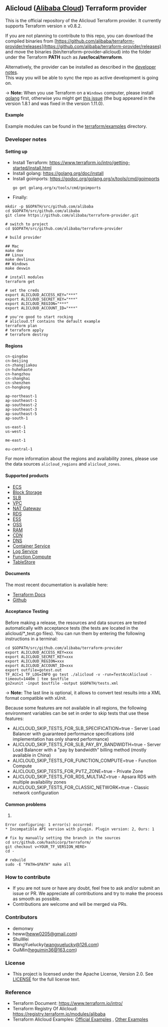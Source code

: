 ## Alicloud ([Alibaba Cloud](http://www.aliyun.com)) Terraform provider

This is the official repository of the Alicloud Terraform provider.
It currently supports Terraform version ≥ v0.8.2.

If you are not planning to contribute to this repo, you can download the compiled binaries from [https://github.com/alibaba/terraform-provider/releases](https://github.com/alibaba/terraform-provider/releases) and move the binaries (bin/terraform-provider-alicloud) into the folder under the Terraform **PATH** such as **/usr/local/terraform**.

Alternatively, the provider can be installed as described in the [developer notes](#developer-notes).  
This way you will be able to sync the repo as active development is going on.

-> **Note:** When you use Terraform on a `Windows` computer, please install [golang](https://golang.org/dl/) first,
otherwise you might get [this issue](https://github.com/alibaba/terraform-provider/issues/469)
(the bug appeared in the version 1.8.1 and was fixed in the version 1.11.0).

#### Example

Example modules can be found in the [terraform/examples](examples) directory.

### Developer notes

#### Setting up
* Install Terraform: https://www.terraform.io/intro/getting-started/install.html
* Install golang:    https://golang.org/doc/install
* Install goimports: https://godoc.org/golang.org/x/tools/cmd/goimports
    ```
    go get golang.org/x/tools/cmd/goimports
    ```
* Finally:

```
mkdir -p $GOPATH/src/github.com/alibaba
cd $GOPATH/src/github.com/alibaba
git clone https://github.com/alibaba/terraform-provider.git

# switch to project
cd $GOPATH/src/github.com/alibaba/terraform-provider

# build provider

## Mac
make dev
## Linux
make devlinux
## Windows
make devwin

# install modules
terraform get

# set the creds
export ALICLOUD_ACCESS_KEY="***"
export ALICLOUD_SECRET_KEY="***"
export ALICLOUD_REGION="***"
export ALICLOUD_ACCOUNT_ID="***"

# you're good to start rocking
# alicloud.tf contains the default example
terraform plan
# terraform apply
# terraform destroy
```

#### Regions
```
cn-qingdao
cn-beijing
cn-zhangjiakou
cn-huhehaote
cn-hangzhou
cn-shanghai
cn-shenzhen
cn-hongkong

ap-northeast-1
ap-southeast-1
ap-southeast-2
ap-southeast-3
ap-southeast-5
ap-south-1

us-east-1
us-west-1

me-east-1

eu-central-1
```
For more information about the regions and availability zones, please use the data sources `alicloud_regions` and `alicloud_zones`.

#### Supported products
* [ECS](https://www.aliyun.com/product/ecs)
* [Block Storage](https://www.aliyun.com/product/disk)
* [SLB](https://www.aliyun.com/product/slb)
* [VPC](https://www.aliyun.com/product/vpc)
* [NAT Gateway](https://www.aliyun.com/product/nat)
* [RDS](https://www.aliyun.com/product/rds)
* [ESS](https://www.aliyun.com/product/ess)
* [OSS](https://www.aliyun.com/product/oss)
* [RAM](https://www.aliyun.com/product/ram)
* [CDN](https://www.aliyun.com/product/cdn)
* [DNS](https://wanwang.aliyun.com/domain/dns)
* [Container Service](https://www.aliyun.com/product/containerservice)
* [Log Service](https://www.aliyun.com/product/sls)
* [Function Compute](https://www.aliyun.com/product/fc)
* [TableStore](https://www.aliyun.com/product/ots)

#### Documents
The most recent documentation is available here:
* [Terraform Docs](https://www.terraform.io/docs/providers/alicloud/index.html)
* [Github](https://github.com/alibaba/terraform-provider-docs)

#### Acceptance Testing
Before making a release, the resources and data sources are tested automatically with acceptance tests (the tests are located in the alicloud/*_test.go files).
You can run them by entering the following instructions in a terminal:
```
cd $GOPATH/src/github.com/alibaba/terraform-provider
export ALICLOUD_ACCESS_KEY=xxx
export ALICLOUD_SECRET_KEY=xxx
export ALICLOUD_REGION=xxx
export ALICLOUD_ACCOUNT_ID=xxx
export outfile=gotest.out
TF_ACC=1 TF_LOG=INFO go test ./alicloud -v -run=TestAccAlicloud -timeout=1440m | tee $outfile
go2xunit -input $outfile -output $GOPATH/tests.xml
```

-> **Note:** The last line is optional, it allows to convert test results into a XML format compatible with xUnit.

Because some features are not available in all regions, the following environment variables can be set in order to
skip tests that use these features:
* ALICLOUD_SKIP_TESTS_FOR_SLB_SPECIFICATION=true    - Server Load Balancer with guaranteed performance specifications (old implementation has only shared performance)
* ALICLOUD_SKIP_TESTS_FOR_SLB_PAY_BY_BANDWIDTH=true - Server Load Balancer with a "pay by bandwidth" billing method (mostly available in China)
* ALICLOUD_SKIP_TESTS_FOR_FUNCTION_COMPUTE=true     - Function Compute
* ALICLOUD_SKIP_TESTS_FOR_PVTZ_ZONE=true            - Private Zone
* ALICLOUD_SKIP_TESTS_FOR_RDS_MULTIAZ=true          - Apsara RDS with multiple availability zones
* ALICLOUD_SKIP_TESTS_FOR_CLASSIC_NETWORK=true      - Classic network configuration

#### Common problems

1.
```
Error configuring: 1 error(s) occurred:
* Incompatible API version with plugin. Plugin version: 2, Ours: 1

# fix by manually setting the branch in the sources
cd src/github.com/hashicorp/terraform/
git checkout v<YOUR_TF_VERSION_HERE>
cd -

# rebuild
sudo -E "PATH=$PATH" make all
```


### How to contribute
* If you are not sure or have any doubt, feel free to ask and/or submit an issue or PR.
  We appreciate all contributions and try to make the process as smooth as possible.
* Contributions are welcome and will be merged via PRs.

### Contributors
* demonwy
* heww(heww0205@gmail.com)
* ShuWei
* WangYuelucky(wangyuelucky@126.com)
* GuiMin(heguimin36@163.com)

### License
* This project is licensed under the Apache License, Version 2.0. See [LICENSE](https://github.com/alibaba/terraform-provider/blob/master/LICENSE) for the full license text.

### Reference
* Terraform Document: https://www.terraform.io/intro/
* Terraform Registry Of Alicloud: https://registry.terraform.io/modules/alibaba
* Terraform Alicloud Examples: [Official Examples](https://github.com/terraform-providers/terraform-provider-alicloud/tree/master/examples) , [Other Examples](https://github.com/mosuke5/terraform_examples_for_alibabacloud)
